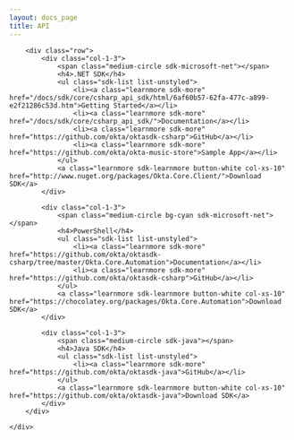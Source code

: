 ```yaml
---
layout: docs_page
title: API
---
```

<section id="sdk">
	<div class="wrap">

		<div class="row">
			<div class="col-1-3">
				<span class="medium-circle sdk-microsoft-net"></span>
				<h4>.NET SDK</h4>
				<ul class="sdk-list list-unstyled">
					<li><a class="learnmore sdk-more" href="/docs/sdk/core/csharp_api_sdk/html/6af60b57-62fa-477c-a899-e2f21286c53d.htm">Getting Started</a></li>
					<li><a class="learnmore sdk-more" href="/docs/sdk/core/csharp_api_sdk/">Documentation</a></li>
					<li><a class="learnmore sdk-more" href="https://github.com/okta/oktasdk-csharp">GitHub</a></li>
					<li><a class="learnmore sdk-more" href="https://github.com/okta/okta-music-store">Sample App</a></li>
				</ul>
				<a class="learnmore sdk-learnmore button-white col-xs-10" href="http://www.nuget.org/packages/Okta.Core.Client/">Download SDK</a>
			</div>

			<div class="col-1-3">
				<span class="medium-circle bg-cyan sdk-microsoft-net"></span>
				<h4>PowerShell</h4>
				<ul class="sdk-list list-unstyled">
					<li><a class="learnmore sdk-more" href="https://github.com/okta/oktasdk-csharp/tree/master/Okta.Core.Automation">Documentation</a></li>
					<li><a class="learnmore sdk-more" href="https://github.com/okta/oktasdk-csharp">GitHub</a></li>
				</ul>
				<a class="learnmore sdk-learnmore button-white col-xs-10" href="https://chocolatey.org/packages/Okta.Core.Automation">Download SDK</a>
			</div>

			<div class="col-1-3">
				<span class="medium-circle sdk-java"></span>
				<h4>Java SDK</h4>
				<ul class="sdk-list list-unstyled">
					<li><a class="learnmore sdk-more" href="https://github.com/okta/oktasdk-java">GitHub</a></li>
				</ul>
				<a class="learnmore sdk-learnmore button-white col-xs-10" href="https://github.com/okta/oktasdk-java">Download SDK</a>
			</div>
		</div>

	</div>
</section>